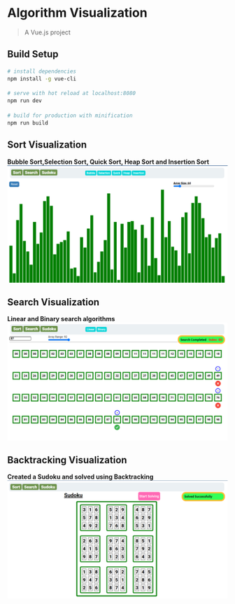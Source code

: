 # Algorithm Visualization

> A Vue.js project

## Build Setup

``` bash
# install dependencies
npm install -g vue-cli

# serve with hot reload at localhost:8080
npm run dev

# build for production with minification
npm run build
```


## Sort Visualization
**Bubble Sort,Selection Sort, Quick Sort, Heap Sort and Insertion Sort**
![sort_screenshot](/screenshots/search.png)
## Search Visualization
**Linear and Binary search algorithms**
![search_screenshot](/screenshots/sort.png)

## Backtracking Visualization
**Created a Sudoku and solved using Backtracking**
![Sudoku_screenshot](/screenshots/sudoku.png)
